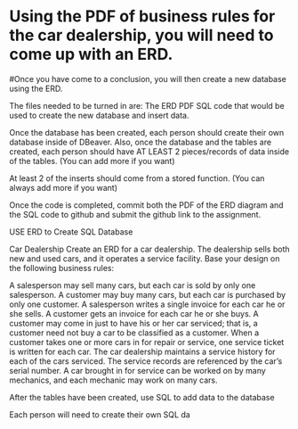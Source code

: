# Using the PDF of business rules for the car dealership, you will need to come up with an ERD.
#Once you have come to a conclusion, you will then create a new database using the ERD.

The files needed to be turned in are:
The ERD PDF
SQL code that would be used to create the new database and insert data.

Once the database has been created, each person should create their own database inside of DBeaver. Also, once the database and the tables are created, each person should have AT LEAST 2 pieces/records of data inside of the tables. (You can add more if you want)

At least 2 of the inserts should come from a stored function. (You can always add more if you want)

Once the code is completed, commit both the PDF of the ERD diagram and the SQL code to github and submit the github link to the assignment.

USE ERD to Create SQL Database 

Car Dealership
Create an ERD for a car dealership. The dealership sells both new and used cars, and it operates a service facility. Base your design on the following business rules:

A salesperson may sell many cars, but each car is sold by only one salesperson.
A customer may buy many cars, but each car is purchased by only one customer.
A salesperson writes a single invoice for each car he or she sells.
A customer gets an invoice for each car he or she buys.
A customer may come in just to have his or her car serviced; that is, a customer need not buy a car to be classified as a customer.
When a customer takes one or more cars in for repair or service, one service ticket is written for each car.
The car dealership maintains a service history for each of the cars serviced. The service  records are referenced by the car’s serial number.
A car brought in for service can be worked on by many mechanics, and each mechanic may work on many cars.

After the tables have been created, use SQL to add data to the database

Each person will need to create their own SQL da
